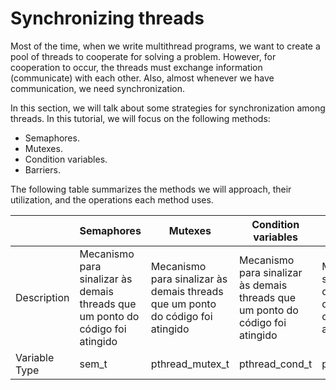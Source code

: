 # Synchronizing threads
Most of the time, when we write multithread programs, we want to create a pool of threads to cooperate for solving a problem. However, for cooperation to occur, the threads must exchange information (communicate) with each other. Also, almost whenever we have communication, we need synchronization.

In this section, we will talk about some strategies for synchronization among threads. In this tutorial, we will focus on the following methods:
- Semaphores.
- Mutexes.
- Condition variables.
- Barriers.

The following table summarizes the methods we will approach, their utilization, and the operations each method uses.

| |Semaphores|Mutexes|Condition variables|Barriers
|---|---|---|---|---|
|Description| Mecanismo para sinalizar às demais threads que um ponto do código foi atingido | Mecanismo para sinalizar às demais threads que um ponto do código foi atingido | Mecanismo para sinalizar às demais threads que um ponto do código foi atingido |Mecanismo para sinalizar às demais threads que um ponto do código foi atingido|
|Variable Type | sem_t |pthread_mutex_t|pthread_cond_t|pthread_barried_t|






